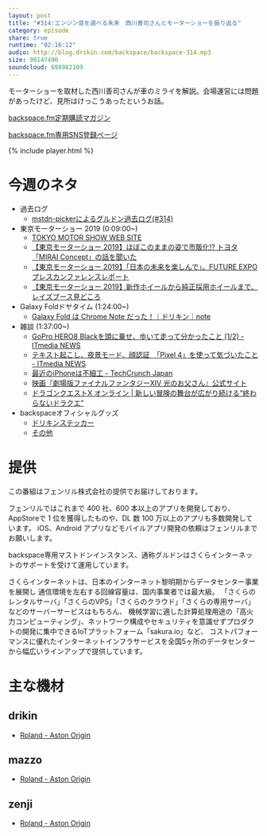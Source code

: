 ```yaml
---
layout: post
title: "#314:エンジン音を選べる未来　西川善司さんとモーターショーを振り返る"
category: episode
share: true
runtime: "02:16:12"
audio: http://blog.drikin.com/backspace/backspace-314.mp3
size: 90147490
soundcloud: 698982109
---
```


モーターショーを取材した西川善司さんが車のミライを解説。会場運営には問題があったけど、見所はけっこうあったというお話。

[backspace.fm定期購読マガジン](https://note.mu/drikin/m/m55ec296b7655)

[backspace.fm専用SNS登録ページ](https://mstdn.guru/invite/3WVHpSMr)

{% include player.html %}


# 今週のネタ
* 過去ログ
  * [mstdn-pickerによるグルドン過去ログ(#314)](https://rbtnn.github.io/mstdn-picker/?instance=mstdn.guru&since_id=103025574697174750&max_id=103026145302048849)
* 東京モーターショー 2019 (0:09:00~)
  * [TOKYO MOTOR SHOW WEB SITE](https://www.tokyo-motorshow.com/)
  * [【東京モーターショー 2019】ほぼこのままの姿で市販化!? トヨタ「MIRAI Concept」の話を聞いた](https://car.watch.impress.co.jp/docs/event_repo/tokyo2019/1214402.html?fbclid=IwAR28VvpBGLlj8AN23_caz3zjZuYvU6ZBbCIJf6tRwj6Yv22pIXX3x0rFnpk)
  * [【東京モーターショー 2019】「日本の未来を楽しんで」。FUTURE EXPOプレスカンファレンスレポート](https://car.watch.impress.co.jp/docs/event_repo/tokyo2019/1214416.html?fbclid=IwAR0ijSG_NuUA0Ly5oOypQnYF-48jquA9mVHtQby48DS2b8MROckQKqNujHw)
  * [【東京モーターショー 2019】新作ホイールから純正採用ホイールまで、レイズブース見どころ](https://car.watch.impress.co.jp/docs/event_repo/tokyo2019/1214817.html)
* Galaxy Foldドヤタイム (1:24:00~)
  * [Galaxy Fold は Chrome Note だった！｜ドリキン｜note](https://note.mu/drikin/n/n112b17094b36?magazine_key=m55ec296b7655)
* 雑談 (1:37:00~)
  * [GoPro HERO8 Blackを頭に乗せ、歩いて走って分かったこと (1/2) - ITmedia NEWS](https://www.itmedia.co.jp/news/articles/1910/25/news064.html)
  * [テキスト起こし、夜景モード、顔認証　「Pixel 4」を使って気づいたこと - ITmedia NEWS](https://www.itmedia.co.jp/news/articles/1910/21/news039.html)
  * [最近のiPhoneは不細工 - TechCrunch Japan](https://jp.techcrunch.com/2019/10/23/2019-10-19-the-new-iphone-is-ugly/)
  * [映画『劇場版ファイナルファンタジーXIV 光のお父さん』公式サイト](https://gaga.ne.jp/hikarinootosan/)
  * [ドラゴンクエストX オンライン | 新しい冒険の舞台が広がり続ける“終わらないドラクエ”](https://www.dqx.jp/)
* backspaceオフィシャルグッズ
  * [ドリキンステッカー](https://backspace.thebase.in/)
  * [その他](https://www.zazzle.co.jp/s/backspace+%E3%82%AE%E3%83%95%E3%83%88)

# 提供

この番組はフェンリル株式会社の提供でお届けしております。

フェンリルではこれまで 400 社、600 本以上のアプリを開発しており、AppStoreで 1 位を獲得したものや、DL 数 100 万以上のアプリも多数開発しています。
iOS、Android アプリなどモバイルアプリ開発の依頼はフェンリルまでお願いします。

backspace専用マストドンインスタンス、通称グルドンはさくらインターネットのサポートを受けて運用しています。

さくらインターネットは、日本のインターネット黎明期からデータセンター事業を展開し
通信環境を左右する回線容量は、国内事業者では最大級。
「さくらのレンタルサーバ」「さくらのVPS」「さくらのクラウド」「さくらの専用サーバ」などのサーバーサービスはもちろん、
機械学習に適した計算処理用途の「高火力コンピューティング」、ネットワーク構成やセキュリティを意識せずプロダクトの開発に集中できるIoTプラットフォーム「sakura.io」など、
コストパフォーマンスに優れたインターネットインフラサービスを全国5ヶ所のデータセンターから幅広いラインアップで提供しています。

# 主な機材

## drikin
* [Roland - Aston Origin](http://amzn.asia/1OwAZ0w)

## mazzo
* [Roland - Aston Origin](http://amzn.asia/1OwAZ0w)

## zenji
* [Roland - Aston Origin](http://amzn.asia/1OwAZ0w)

